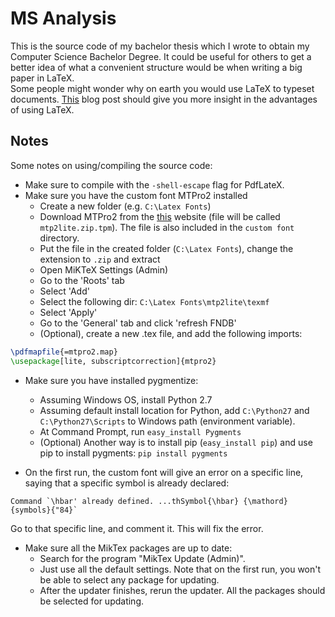 # MS Analysis
This is the source code of my bachelor thesis which I wrote to obtain my Computer Science Bachelor Degree.
It could be useful for others to get a better idea of what a convenient structure would be when writing a big paper in LaTeX.  
Some people might wonder why on earth you would use LaTeX to typeset documents.
[This](http://www.andy-roberts.net/writing/latex/benefits) blog post should give you more insight in the advantages of using LaTeX.

## Notes
Some notes on using/compiling the source code:
* Make sure to compile with the `-shell-escape` flag for PdfLateX.
* Make sure you have the custom font MTPro2 installed
	* Create a new folder (e.g. `C:\Latex Fonts`)
	* Download MTPro2 from the [this](http://www.pctex.com/mtpro2.html) website (file will be called `mtp2lite.zip.tpm`). The file is also included in the `custom font` directory.
	* Put the file in the created folder (`C:\Latex Fonts`), change the extension to `.zip` and extract
	* Open MiKTeX Settings (Admin)
	* Go to the 'Roots' tab
	* Select 'Add'
	* Select the following dir: `C:\Latex Fonts\mtp2lite\texmf`
	* Select 'Apply'
	* Go to the 'General' tab and click 'refresh FNDB'
	* (Optional), create a new .tex file, and add the following imports:
```tex
\pdfmapfile{=mtpro2.map}	
\usepackage[lite, subscriptcorrection]{mtpro2}
```
* Make sure you have installed pygmentize:
	* Assuming Windows OS, install Python 2.7
	* Assuming default install location for Python, add `C:\Python27` and `C:\Python27\Scripts` to Windows path (environment variable).
	* At Command Prompt, run `easy_install Pygments`
	* (Optional) Another way is to install pip (`easy_install pip`) and use pip to install pygments: `pip install pygments` 
	
* On the first run, the custom font will give an error on a specific line, saying that a specific symbol is already declared:
```
Command `\hbar' already defined. ...thSymbol{\hbar} {\mathord}{symbols}{"84}`
```
Go to that specific line, and comment it. This will fix the error.
* Make sure all the MikTex packages are up to date:
	* Search for the program "MikTex Update (Admin)".
	* Just use all the default settings. Note that on the first run, you won't be able to select any package for updating.
	* After the updater finishes, rerun the updater. All the packages should be selected for updating.
